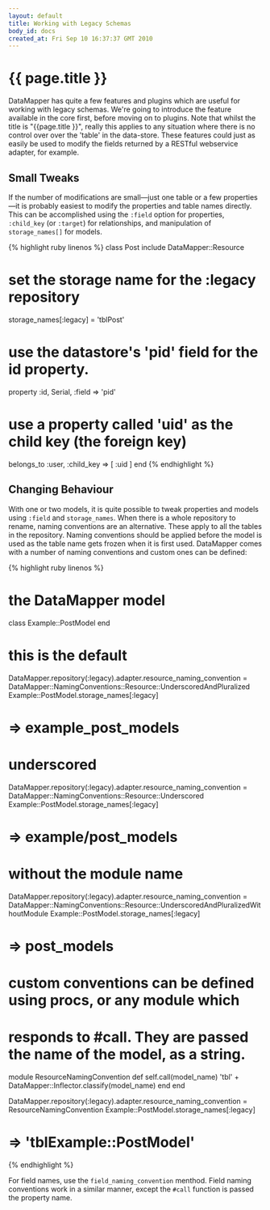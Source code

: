 ```yaml
---
layout: default
title: Working with Legacy Schemas
body_id: docs
created_at: Fri Sep 10 16:37:37 GMT 2010
---
```


{{ page.title }}
================

DataMapper has quite a few features and plugins which are useful for working
with legacy schemas. We're going to introduce the feature available in the core
first, before moving on to plugins. Note that whilst the title is "{{page.title }}",
really this applies to any situation where there is no control over over the
'table' in the data-store. These features could just as easily be used to
modify the fields returned by a RESTful webservice adapter, for example.

Small Tweaks
------------

If the number of modifications are small&mdash;just one table or a few
properties&mdash;it is probably easiest to modify the properties and table names
directly. This can be accomplished using the `:field` option for properties,
`:child_key` (or `:target`) for relationships, and manipulation of
`storage_names[]` for models.

{% highlight ruby linenos %}
class Post
  include DataMapper::Resource

  # set the storage name for the :legacy repository
  storage_names[:legacy] = 'tblPost'

  # use the datastore's 'pid' field for the id property.
  property :id, Serial, :field => 'pid'

  # use a property called 'uid' as the child key (the foreign key)
  belongs_to :user, :child_key => [ :uid ]
end
{% endhighlight %}

Changing Behaviour
------------------

With one or two models, it is quite possible to tweak properties and models
using `:field` and `storage_names`. When there is a whole repository to rename,
naming conventions are an alternative. These apply to all the tables in the
repository. Naming conventions should be applied before the model is used as
the table name gets frozen when it is first used. DataMapper comes with a
number of naming conventions and custom ones can be defined:

{% highlight ruby linenos %}

# the DataMapper model
class Example::PostModel
end

# this is the default
DataMapper.repository(:legacy).adapter.resource_naming_convention =
  DataMapper::NamingConventions::Resource::UnderscoredAndPluralized
Example::PostModel.storage_names[:legacy]
# => example_post_models

# underscored
DataMapper.repository(:legacy).adapter.resource_naming_convention =
  DataMapper::NamingConventions::Resource::Underscored
Example::PostModel.storage_names[:legacy]
# => example/post_models

# without the module name
DataMapper.repository(:legacy).adapter.resource_naming_convention =
  DataMapper::NamingConventions::Resource::UnderscoredAndPluralizedWithoutModule
Example::PostModel.storage_names[:legacy]
# => post_models

# custom conventions can be defined using procs, or any module which
# responds to #call. They are passed the name of the model, as a string.
module ResourceNamingConvention
  def self.call(model_name)
    'tbl' + DataMapper::Inflector.classify(model_name)
  end
end

DataMapper.repository(:legacy).adapter.resource_naming_convention =
  ResourceNamingConvention
Example::PostModel.storage_names[:legacy]
# => 'tblExample::PostModel'

{% endhighlight %}

For field names, use the `field_naming_convention` menthod. Field naming
conventions work in a similar manner, except the `#call` function is passed the
property name.
